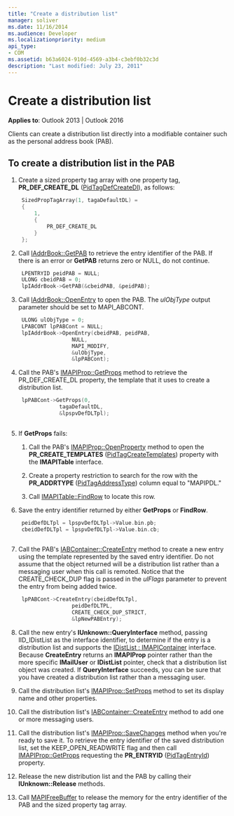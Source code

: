 ```yaml
---
title: "Create a distribution list"
manager: soliver
ms.date: 11/16/2014
ms.audience: Developer
ms.localizationpriority: medium
api_type:
- COM
ms.assetid: b63a6024-910d-4569-a3b4-c3ebf0b32c3d
description: "Last modified: July 23, 2011"
---
```


# Create a distribution list

**Applies to**: Outlook 2013 | Outlook 2016
  
Clients can create a distribution list directly into a modifiable container such as the personal address book (PAB).
  
## To create a distribution list in the PAB
  
1. Create a sized property tag array with one property tag, **PR_DEF_CREATE_DL** ([PidTagDefCreateDl](pidtagdefcreatedl-canonical-property.md)), as follows:

   ```cpp
    SizedPropTagArray(1, tagaDefaultDL) =
    {
        1,
        {
            PR_DEF_CREATE_DL
        }
    };
   ```

2. Call [IAddrBook::GetPAB](iaddrbook-getpab.md) to retrieve the entry identifier of the PAB. If there is an error or **GetPAB** returns zero or NULL, do not continue.

   ```cpp
    LPENTRYID peidPAB = NULL;
    ULONG cbeidPAB = 0;
    lpIAddrBook->GetPAB(&cbeidPAB, &peidPAB);
   ```

3. Call [IAddrBook::OpenEntry](iaddrbook-openentry.md) to open the PAB. The _ulObjType_ output parameter should be set to MAPI_ABCONT.

   ```cpp
    ULONG ulObjType = 0;
    LPABCONT lpPABCont = NULL;
    lpIAddrBook->OpenEntry(cbeidPAB, peidPAB,
                    NULL,
                    MAPI_MODIFY,
                    &ulObjType,
                    &lpPABCont);
   ```

4. Call the PAB's [IMAPIProp::GetProps](imapiprop-getprops.md) method to retrieve the PR_DEF_CREATE_DL property, the template that it uses to create a distribution list.

   ```cpp
    lpPABCont->GetProps(0,
                tagaDefaultDL,
                &lpspvDefDLTpl);
    
   ```

5. If **GetProps** fails:

   1. Call the PAB's [IMAPIProp::OpenProperty](imapiprop-openproperty.md) method to open the **PR_CREATE_TEMPLATES** ([PidTagCreateTemplates](pidtagcreatetemplates-canonical-property.md)) property with the **IMAPITable** interface.

   2. Create a property restriction to search for the row with the **PR_ADDRTYPE** ([PidTagAddressType](pidtagaddresstype-canonical-property.md)) column equal to "MAPIPDL."

   3. Call [IMAPITable::FindRow](imapitable-findrow.md) to locate this row.

6. Save the entry identifier returned by either **GetProps** or **FindRow**.

   ```cpp
    peidDefDLTpl = lpspvDefDLTpl->Value.bin.pb;
    cbeidDefDLTpl = lpspvDefDLTpl->Value.bin.cb;
    
   ```

7. Call the PAB's [IABContainer::CreateEntry](iabcontainer-createentry.md) method to create a new entry using the template represented by the saved entry identifier. Do not assume that the object returned will be a distribution list rather than a messaging user when this call is remoted. Notice that the CREATE_CHECK_DUP flag is passed in the _ulFlags_ parameter to prevent the entry from being added twice.

   ```cpp
    lpPABCont->CreateEntry(cbeidDefDLTpl,
                    peidDefDLTPL,
                    CREATE_CHECK_DUP_STRICT,
                    &lpNewPABEntry);
   ```

8. Call the new entry's **IUnknown::QueryInterface** method, passing IID_IDistList as the interface identifier, to determine if the entry is a distribution list and supports the [IDistList : IMAPIContainer](idistlistimapicontainer.md) interface. Because **CreateEntry** returns an **IMAPIProp** pointer rather than the more specific **IMailUser** or **IDistList** pointer, check that a distribution list object was created. If **QueryInterface** succeeds, you can be sure that you have created a distribution list rather than a messaging user.

9. Call the distribution list's [IMAPIProp::SetProps](imapiprop-setprops.md) method to set its display name and other properties.

10. Call the distribution list's [IABContainer::CreateEntry](iabcontainer-createentry.md) method to add one or more messaging users.

11. Call the distribution list's [IMAPIProp::SaveChanges](imapiprop-savechanges.md) method when you're ready to save it. To retrieve the entry identifier of the saved distribution list, set the KEEP_OPEN_READWRITE flag and then call [IMAPIProp::GetProps](imapiprop-getprops.md) requesting the **PR_ENTRYID** ([PidTagEntryId](pidtagentryid-canonical-property.md)) property.

12. Release the new distribution list and the PAB by calling their **IUnknown::Release** methods.

13. Call [MAPIFreeBuffer](mapifreebuffer.md) to release the memory for the entry identifier of the PAB and the sized property tag array.
